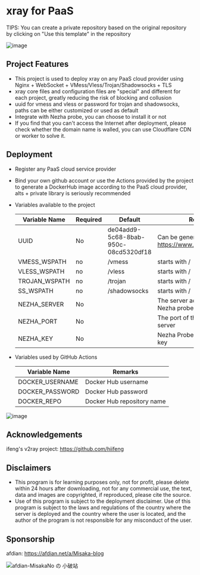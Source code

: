 # xray for PaaS

TIPS: You can create a private repository based on the original repository by clicking on "Use this template" in the repository

![image](https://user-images.githubusercontent.com/122191366/212063458-2def0e1a-805a-4451-ae62-324b67abee47.png)

## Project Features

* This project is used to deploy xray on any PaaS cloud provider using Nginx + WebSocket + VMess/Vless/Trojan/Shadowsocks + TLS
* xray core files and configuration files are "special" and different for each project, greatly reducing the risk of blocking and collusion
* uuid for vmess and vless or password for trojan and shadowsocks, paths can be either customized or used as default
* Integrate with Nezha probe, you can choose to install it or not
* If you find that you can't access the Internet after deployment, please check whether the domain name is walled, you can use Cloudflare CDN or worker to solve it.

## Deployment

* Register any PaaS cloud service provider
* Bind your own github account or use the Actions provided by the project to generate a DockerHub image according to the PaaS cloud provider, alts + private library is seriously recommended
* Variables available to the project

  | Variable Name | Required | Default | Remarks |
  | ------------ | ------ | ------ | ------ |
  | UUID | No | de04add9-5c68-8bab-950c-08cd5320df18 | Can be generated online at https://www.uuidgenerator.net/ |
  | VMESS_WSPATH | no | /vmess | starts with / |
  | VLESS_WSPATH | no | /vless | starts with / |
  | TROJAN_WSPATH |no | /trojan | starts with / |
  | SS_WSPATH | no | /shadowsocks | starts with / |
  | NEZHA_SERVER | No | | The server address of the Nezha probe server |
  | NEZHA_PORT | No | |  The port of the Nezha probe server |
  | NEZHA_KEY | No | | Nezha Probe client-specific key |

* Variables used by GitHub Actions

  | Variable Name | Remarks |
  | ------------- | -------------- |
  |DOCKER_USERNAME|Docker Hub username|
  |DOCKER_PASSWORD|Docker Hub password|
  |DOCKER_REPO|Docker Hub repository name|

![image](https://user-images.githubusercontent.com/116990986/211692321-34df154a-320a-448f-9abe-2efab9c53550.png)

## Acknowledgements

ifeng's v2ray project: https://github.com/hiifeng

## Disclaimers

* This program is for learning purposes only, not for profit, please delete within 24 hours after downloading, not for any commercial use, the text, data and images are copyrighted, if reproduced, please cite the source.
* Use of this program is subject to the deployment disclaimer. Use of this program is subject to the laws and regulations of the country where the server is deployed and the country where the user is located, and the author of the program is not responsible for any misconduct of the user.

## Sponsorship

afdian: https://afdian.net/a/Misaka-blog

![afdian-MisakaNo の 小破站](https://user-images.githubusercontent.com/122191366/211533469-351009fb-9ae8-4601-992a-abbf54665b68.jpg)